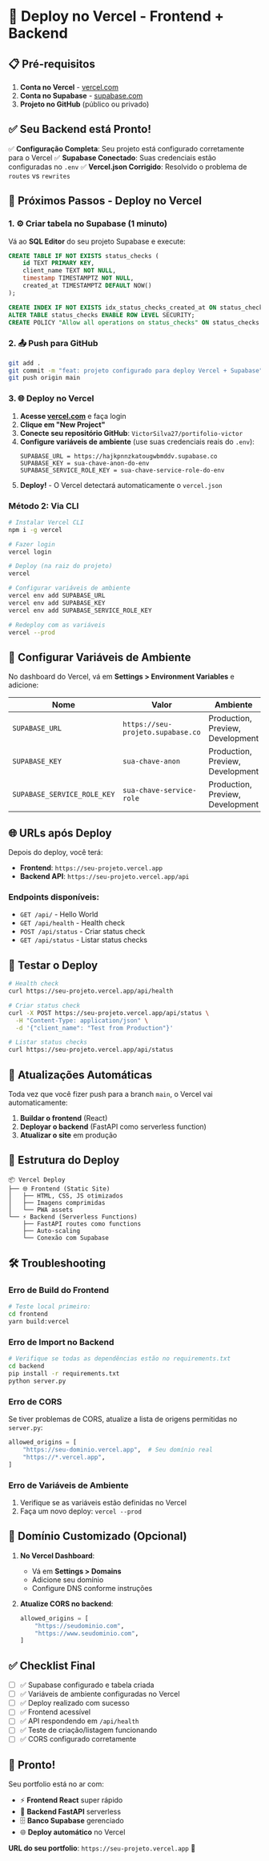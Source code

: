 # 🚀 Deploy no Vercel - Frontend + Backend

## 📋 Pré-requisitos

1. **Conta no Vercel** - [vercel.com](https://vercel.com)
2. **Conta no Supabase** - [supabase.com](https://supabase.com)
3. **Projeto no GitHub** (público ou privado)

## ✅ Seu Backend está Pronto!

✅ **Configuração Completa**: Seu projeto está configurado corretamente para o Vercel
✅ **Supabase Conectado**: Suas credenciais estão configuradas no `.env`
✅ **Vercel.json Corrigido**: Resolvido o problema de `routes` vs `rewrites`

## 🚀 Próximos Passos - Deploy no Vercel

### 1. ⚙️ Criar tabela no Supabase (1 minuto)
Vá ao **SQL Editor** do seu projeto Supabase e execute:
```sql
CREATE TABLE IF NOT EXISTS status_checks (
    id TEXT PRIMARY KEY,
    client_name TEXT NOT NULL,
    timestamp TIMESTAMPTZ NOT NULL,
    created_at TIMESTAMPTZ DEFAULT NOW()
);

CREATE INDEX IF NOT EXISTS idx_status_checks_created_at ON status_checks(created_at);
ALTER TABLE status_checks ENABLE ROW LEVEL SECURITY;
CREATE POLICY "Allow all operations on status_checks" ON status_checks FOR ALL USING (true);
```

### 2. 📤 Push para GitHub
```bash
git add .
git commit -m "feat: projeto configurado para deploy Vercel + Supabase"
git push origin main
```

### 3. 🌐 Deploy no Vercel
1. **Acesse [vercel.com](https://vercel.com)** e faça login
2. **Clique em "New Project"**
3. **Conecte seu repositório GitHub**: `VictorSilva27/portifolio-victor`
4. **Configure variáveis de ambiente** (use suas credenciais reais do `.env`):
   ```
   SUPABASE_URL = https://hajkpnnzkatougwbmddv.supabase.co
   SUPABASE_KEY = sua-chave-anon-do-env
   SUPABASE_SERVICE_ROLE_KEY = sua-chave-service-role-do-env
   ```
5. **Deploy!** - O Vercel detectará automaticamente o `vercel.json`

### Método 2: Via CLI

```bash
# Instalar Vercel CLI
npm i -g vercel

# Fazer login
vercel login

# Deploy (na raiz do projeto)
vercel

# Configurar variáveis de ambiente
vercel env add SUPABASE_URL
vercel env add SUPABASE_KEY
vercel env add SUPABASE_SERVICE_ROLE_KEY

# Redeploy com as variáveis
vercel --prod
```

## 🔐 Configurar Variáveis de Ambiente

No dashboard do Vercel, vá em **Settings > Environment Variables** e adicione:

| Nome | Valor | Ambiente |
|------|-------|----------|
| `SUPABASE_URL` | `https://seu-projeto.supabase.co` | Production, Preview, Development |
| `SUPABASE_KEY` | `sua-chave-anon` | Production, Preview, Development |
| `SUPABASE_SERVICE_ROLE_KEY` | `sua-chave-service-role` | Production, Preview, Development |

## 🌐 URLs após Deploy

Depois do deploy, você terá:

- **Frontend**: `https://seu-projeto.vercel.app`
- **Backend API**: `https://seu-projeto.vercel.app/api`

### Endpoints disponíveis:
- `GET /api/` - Hello World
- `GET /api/health` - Health check
- `POST /api/status` - Criar status check
- `GET /api/status` - Listar status checks

## 🧪 Testar o Deploy

```bash
# Health check
curl https://seu-projeto.vercel.app/api/health

# Criar status check
curl -X POST https://seu-projeto.vercel.app/api/status \
  -H "Content-Type: application/json" \
  -d '{"client_name": "Test from Production"}'

# Listar status checks
curl https://seu-projeto.vercel.app/api/status
```

## 🔄 Atualizações Automáticas

Toda vez que você fizer push para a branch `main`, o Vercel vai automaticamente:
1. **Buildar o frontend** (React)
2. **Deployar o backend** (FastAPI como serverless function)
3. **Atualizar o site** em produção

## 📁 Estrutura do Deploy

```
📦 Vercel Deploy
├── 🌐 Frontend (Static Site)
│   ├── HTML, CSS, JS otimizados
│   ├── Imagens comprimidas
│   └── PWA assets
└── ⚡ Backend (Serverless Functions)
    ├── FastAPI routes como functions
    ├── Auto-scaling
    └── Conexão com Supabase
```

## 🛠️ Troubleshooting

### Erro de Build do Frontend
```bash
# Teste local primeiro:
cd frontend
yarn build:vercel
```

### Erro de Import no Backend
```bash
# Verifique se todas as dependências estão no requirements.txt
cd backend
pip install -r requirements.txt
python server.py
```

### Erro de CORS
Se tiver problemas de CORS, atualize a lista de origens permitidas no `server.py`:
```python
allowed_origins = [
    "https://seu-dominio.vercel.app",  # Seu domínio real
    "https://*.vercel.app",
]
```

### Erro de Variáveis de Ambiente
1. Verifique se as variáveis estão definidas no Vercel
2. Faça um novo deploy: `vercel --prod`

## 🎯 Domínio Customizado (Opcional)

1. **No Vercel Dashboard**:
   - Vá em **Settings > Domains**
   - Adicione seu domínio
   - Configure DNS conforme instruções

2. **Atualize CORS no backend**:
   ```python
   allowed_origins = [
       "https://seudominio.com",
       "https://www.seudominio.com",
   ]
   ```

## ✅ Checklist Final

- [ ] ✅ Supabase configurado e tabela criada
- [ ] ✅ Variáveis de ambiente configuradas no Vercel
- [ ] ✅ Deploy realizado com sucesso
- [ ] ✅ Frontend acessível
- [ ] ✅ API respondendo em `/api/health`
- [ ] ✅ Teste de criação/listagem funcionando
- [ ] ✅ CORS configurado corretamente

## 🎉 Pronto!

Seu portfolio está no ar com:
- ⚡ **Frontend React** super rápido
- 🚀 **Backend FastAPI** serverless
- 🗄️ **Banco Supabase** gerenciado
- 🌐 **Deploy automático** no Vercel

**URL do seu portfolio**: `https://seu-projeto.vercel.app` 🎊
